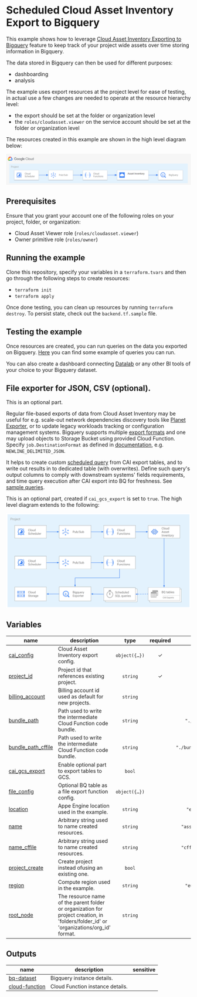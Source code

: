 # Scheduled Cloud Asset Inventory Export to Bigquery

This example shows how to leverage [Cloud Asset Inventory Exporting to Bigquery](https://cloud.google.com/asset-inventory/docs/exporting-to-bigquery) feature to keep track of your project wide assets over time storing information in Bigquery.

The data stored in Bigquery can then be used for different purposes:

- dashboarding
- analysis

The example uses export resources at the project level for ease of testing, in actual use a few changes are needed to operate at the resource hierarchy level:

- the export should be set at the folder or organization level
- the `roles/cloudasset.viewer` on the service account should be set at the folder or organization level

The resources created in this example are shown in the high level diagram below:

<img src="diagram.png" width="640px">

## Prerequisites

Ensure that you grant your account one of the following roles on your project, folder, or organization:

- Cloud Asset Viewer role (`roles/cloudasset.viewer`)
- Owner primitive role (`roles/owner`)

## Running the example

Clone this repository, specify your variables in a `terraform.tvars` and then go through the following steps to create resources:

- `terraform init`
- `terraform apply`

Once done testing, you can clean up resources by running `terraform destroy`. To persist state, check out the `backend.tf.sample` file.

## Testing the example

Once resources are created, you can run queries on the data you exported on Bigquery. [Here](https://cloud.google.com/asset-inventory/docs/exporting-to-bigquery#querying_an_asset_snapshot) you can find some example of queries you can run.

You can also create a dashboard connecting [Datalab](https://datastudio.google.com/) or any other BI tools of your choice to your Bigquery dataset.

## File exporter for JSON, CSV (optional).

This is an optional part.

Regular file-based exports of data from Cloud Asset Inventory may be useful for e.g. scale-out network dependencies discovery tools like [Planet Exporter](https://github.com/williamchanrico/planet-exporter), or to update legacy workloads tracking or configuration management systems. Bigquery supports multiple [export formats](https://cloud.google.com/bigquery/docs/exporting-data#export_formats_and_compression_types) and one may upload objects to Storage Bucket using provided Cloud Function. Specify `job.DestinationFormat` as defined in [documentation](https://googleapis.dev/python/bigquery/latest/generated/google.cloud.bigquery.job.DestinationFormat.html), e.g. `NEWLINE_DELIMITED_JSON`.

It helps to create custom [scheduled query](https://cloud.google.com/bigquery/docs/scheduling-queries#console) from CAI export tables, and to write out results in to dedicated table (with overwrites). Define such query's output columns to comply with downstream systems' fields requirements, and time query execution after CAI export into BQ for freshness. See [sample queries](https://cloud.google.com/asset-inventory/docs/exporting-to-bigquery-sample-queries).

This is an optional part, created if `cai_gcs_export` is set to `true`. The high level diagram extends to the following:

<img src="diagram_optional.png" width="640px">
<!-- BEGIN TFDOC -->

## Variables

| name | description | type | required | default |
|---|---|:---:|:---:|:---:|
| [cai_config](variables.tf#L36) | Cloud Asset Inventory export config. | <code title="object&#40;&#123;&#10;  bq_dataset         &#61; string&#10;  bq_table           &#61; string&#10;  bq_table_overwrite &#61; bool&#10;  target_node        &#61; string&#10;&#125;&#41;">object&#40;&#123;&#8230;&#125;&#41;</code> | ✓ |  |
| [project_id](variables.tf#L101) | Project id that references existing project. | <code>string</code> | ✓ |  |
| [billing_account](variables.tf#L17) | Billing account id used as default for new projects. | <code>string</code> |  | <code>null</code> |
| [bundle_path](variables.tf#L23) | Path used to write the intermediate Cloud Function code bundle. | <code>string</code> |  | <code>&#34;.&#47;bundle.zip&#34;</code> |
| [bundle_path_cffile](variables.tf#L30) | Path used to write the intermediate Cloud Function code bundle. | <code>string</code> |  | <code>&#34;.&#47;bundle_cffile.zip&#34;</code> |
| [cai_gcs_export](variables.tf#L47) | Enable optional part to export tables to GCS. | <code>bool</code> |  | <code>false</code> |
| [file_config](variables.tf#L54) | Optional BQ table as a file export function config. | <code title="object&#40;&#123;&#10;  bucket     &#61; string&#10;  filename   &#61; string&#10;  format     &#61; string&#10;  bq_dataset &#61; string&#10;  bq_table   &#61; string&#10;&#125;&#41;">object&#40;&#123;&#8230;&#125;&#41;</code> |  | <code title="&#123;&#10;  bucket     &#61; null&#10;  filename   &#61; null&#10;  format     &#61; null&#10;  bq_dataset &#61; null&#10;  bq_table   &#61; null&#10;&#125;">&#123;&#8230;&#125;</code> |
| [location](variables.tf#L73) | Appe Engine location used in the example. | <code>string</code> |  | <code>&#34;europe-west&#34;</code> |
| [name](variables.tf#L80) | Arbitrary string used to name created resources. | <code>string</code> |  | <code>&#34;asset-inventory&#34;</code> |
| [name_cffile](variables.tf#L88) | Arbitrary string used to name created resources. | <code>string</code> |  | <code>&#34;cffile-exporter&#34;</code> |
| [project_create](variables.tf#L95) | Create project instead ofusing an existing one. | <code>bool</code> |  | <code>true</code> |
| [region](variables.tf#L106) | Compute region used in the example. | <code>string</code> |  | <code>&#34;europe-west1&#34;</code> |
| [root_node](variables.tf#L112) | The resource name of the parent folder or organization for project creation, in 'folders/folder_id' or 'organizations/org_id' format. | <code>string</code> |  | <code>null</code> |

## Outputs

| name | description | sensitive |
|---|---|:---:|
| [bq-dataset](outputs.tf#L17) | Bigquery instance details. |  |
| [cloud-function](outputs.tf#L22) | Cloud Function instance details. |  |

<!-- END TFDOC -->
